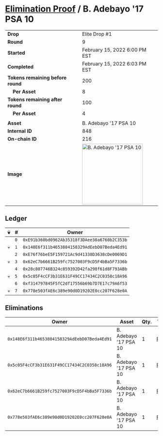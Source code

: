 # [Elimination Proof](./readme.md) / B. Adebayo &#039;17 PSA 10

|||
|---|---|
| **Drop** | Elite Drop #1 |
| **Round** | 9 |
| **Started** | February 15, 2022 6:00 PM EST |
| **Completed** | February 15, 2022 6:03 PM EST |
| **Tokens remaining before round** | 200 |
| **&nbsp;&nbsp;&nbsp;&nbsp;Per Asset** | 8 |
| **Tokens remaining after round** | 100 |
| **&nbsp;&nbsp;&nbsp;&nbsp;Per Asset** | 4 |
| | |
| **Asset** | B. Adebayo &#039;17 PSA 10 |
| **Internal ID** | 848 |
| **On-chain ID** | 216 |
| **Image** | <img src="https://tcdn.blokpax.com/95836cf2-27b6-41dd-bc51-87b9352dbc93/688d1c749b0a71dc45d5536097aba7cc5bd43ead31938732d0adb91cb85a811d.png" height="200" alt="B. Adebayo &#039;17 PSA 10" /> |

## Ledger

| 💀 | # | Owner |
| --- | --- | --- |
|  | `0` | `0xE91b360bd0962Ab35318f3DAee30a6760b2C353b` |
| 💀 | `1` | `0x148E6f311b4653884158329AdEebD07Beda4Ed91` |
|  | `2` | `0xE76f76beE5F159721Ac9d41338D3638cDe0069D1` |
| 💀 | `3` | `0x62eC7b6661B259fc7527003F9cD5F4bBa5F7336b` |
|  | `4` | `0x28c807746B324c859392D42fa298f61d8F793ABb` |
| 💀 | `5` | `0x5c05F4cCF3b31E631F49CC17434C2C0358c18A96` |
|  | `6` | `0xf314797845F5fC2df17556b69b7D7E17c79A6f53` |
| 💀 | `7` | `0x778e503fAE6c389e90d0D19202E0cc207F628e0A` |


## Eliminations

| Owner | Asset | Qty. | Transaction |
| --- | --- | --- | --- |
| `0x148E6f311b4653884158329AdEebD07Beda4Ed91` | B. Adebayo '17 PSA 10 | 1 | [Polygonscan](https://polygonscan.com/tx/0xc6ae27fca754c38a6e60d523138b4fef09fb678d9390d79097a6fc69118ed135) |
| `0x5c05F4cCF3b31E631F49CC17434C2C0358c18A96` | B. Adebayo '17 PSA 10 | 1 | [Polygonscan](https://polygonscan.com/tx/0x6218ddc1214b28ede78aee398bfc1ba9793e75bbc89af29bdf3751b705a3ace8) |
| `0x62eC7b6661B259fc7527003F9cD5F4bBa5F7336b` | B. Adebayo '17 PSA 10 | 1 | [Polygonscan](https://polygonscan.com/tx/0x3124088175b5b017274d9398b7314ecf6c18cd10e845d5bc46c4aecf1c5a35fc) |
| `0x778e503fAE6c389e90d0D19202E0cc207F628e0A` | B. Adebayo '17 PSA 10 | 1 | [Polygonscan](https://polygonscan.com/tx/0x332378342bc533b7a69509717aa9042643f16d03613e8c6f6b61877f5c5b1326) |
